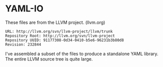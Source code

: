 YAML-IO
=======

These files are from the LLVM project. (llvm.org)

    URL: http://llvm.org/svn/llvm-project/llvm/trunk
    Repository Root: http://llvm.org/svn/llvm-project
    Repository UUID: 91177308-0d34-0410-b5e6-96231b3b80d8
    Revision: 232844

I've assembled a subset of the files to produce a standalone YAML library. The
entire LLVM source tree is quite large.
